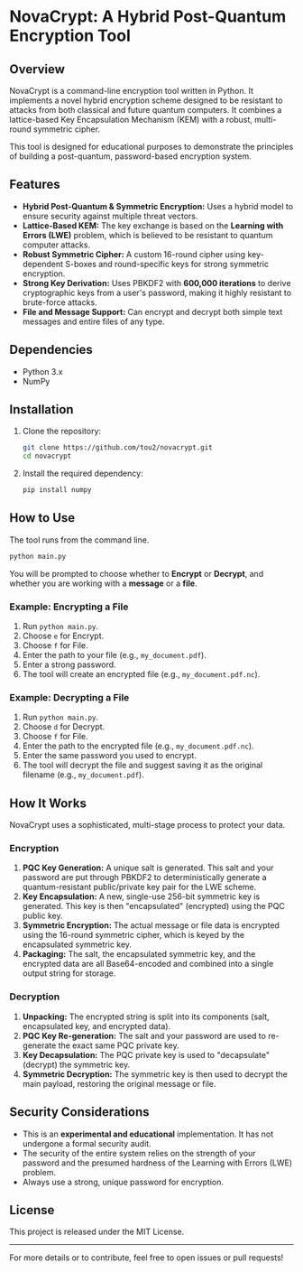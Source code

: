 # NovaCrypt: A Hybrid Post-Quantum Encryption Tool

## Overview
NovaCrypt is a command-line encryption tool written in Python. It implements a novel hybrid encryption scheme designed to be resistant to attacks from both classical and future quantum computers. It combines a lattice-based Key Encapsulation Mechanism (KEM) with a robust, multi-round symmetric cipher.

This tool is designed for educational purposes to demonstrate the principles of building a post-quantum, password-based encryption system.

## Features
- **Hybrid Post-Quantum & Symmetric Encryption:** Uses a hybrid model to ensure security against multiple threat vectors.
- **Lattice-Based KEM:** The key exchange is based on the **Learning with Errors (LWE)** problem, which is believed to be resistant to quantum computer attacks.
- **Robust Symmetric Cipher:** A custom 16-round cipher using key-dependent S-boxes and round-specific keys for strong symmetric encryption.
- **Strong Key Derivation:** Uses PBKDF2 with **600,000 iterations** to derive cryptographic keys from a user's password, making it highly resistant to brute-force attacks.
- **File and Message Support:** Can encrypt and decrypt both simple text messages and entire files of any type.

## Dependencies
- Python 3.x
- NumPy

## Installation
1.  Clone the repository:
    ```bash
    git clone https://github.com/tou2/novacrypt.git
    cd novacrypt
    ```

2.  Install the required dependency:
    ```bash
    pip install numpy
    ```

## How to Use
The tool runs from the command line.

```bash
python main.py
```

You will be prompted to choose whether to **Encrypt** or **Decrypt**, and whether you are working with a **message** or a **file**.

### Example: Encrypting a File
1.  Run `python main.py`.
2.  Choose `e` for Encrypt.
3.  Choose `f` for File.
4.  Enter the path to your file (e.g., `my_document.pdf`).
5.  Enter a strong password.
6.  The tool will create an encrypted file (e.g., `my_document.pdf.nc`).

### Example: Decrypting a File
1.  Run `python main.py`.
2.  Choose `d` for Decrypt.
3.  Choose `f` for File.
4.  Enter the path to the encrypted file (e.g., `my_document.pdf.nc`).
5.  Enter the same password you used to encrypt.
6.  The tool will decrypt the file and suggest saving it as the original filename (e.g., `my_document.pdf`).

## How It Works
NovaCrypt uses a sophisticated, multi-stage process to protect your data.

### Encryption
1.  **PQC Key Generation:** A unique salt is generated. This salt and your password are put through PBKDF2 to deterministically generate a quantum-resistant public/private key pair for the LWE scheme.
2.  **Key Encapsulation:** A new, single-use 256-bit symmetric key is generated. This key is then "encapsulated" (encrypted) using the PQC public key.
3.  **Symmetric Encryption:** The actual message or file data is encrypted using the 16-round symmetric cipher, which is keyed by the encapsulated symmetric key.
4.  **Packaging:** The salt, the encapsulated symmetric key, and the encrypted data are all Base64-encoded and combined into a single output string for storage.

### Decryption
1.  **Unpacking:** The encrypted string is split into its components (salt, encapsulated key, and encrypted data).
2.  **PQC Key Re-generation:** The salt and your password are used to re-generate the exact same PQC private key.
3.  **Key Decapsulation:** The PQC private key is used to "decapsulate" (decrypt) the symmetric key.
4.  **Symmetric Decryption:** The symmetric key is then used to decrypt the main payload, restoring the original message or file.

## Security Considerations
- This is an **experimental and educational** implementation. It has not undergone a formal security audit.
- The security of the entire system relies on the strength of your password and the presumed hardness of the Learning with Errors (LWE) problem.
- Always use a strong, unique password for encryption.

## License
This project is released under the MIT License.

---

For more details or to contribute, feel free to open issues or pull requests!

